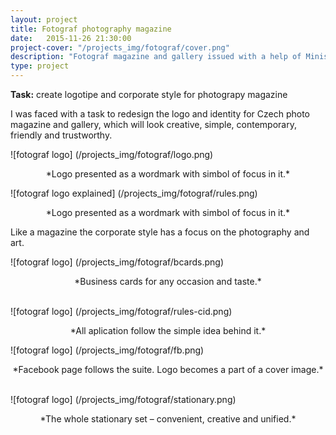 ```yaml
---
layout: project
title: Fotograf photography magazine
date:   2015-11-26 21:30:00
project-cover: "/projects_img/fotograf/cover.png"
description: "Fotograf magazine and gallery issued with a help of Ministers of Culture of Czech Republic."
type: project
---
```


**Task:** create logotipe and corporate style for photograpy magazine
</br>

I was faced with a task to redesign the logo and identity for Czech photo magazine and gallery, which will look creative, simple, contemporary, friendly and trustworthy.


<span class="p600">![fotograf logo] (/projects_img/fotograf/logo.png)</span>

<center>*Logo presented as a wordmark with simbol of focus in it.*</center>

<span class="p500">![fotograf logo explained] (/projects_img/fotograf/rules.png)</span>

<center>*Logo presented as a wordmark with simbol of focus in it.*</center>


Like a magazine the corporate style has a focus on the photography and art.

<span class="p700">![fotograf logo] (/projects_img/fotograf/bcards.png)</span>

<center>*Business cards for any occasion and taste.*</center>
</br>

<span class="p600">![fotograf logo] (/projects_img/fotograf/rules-cid.png)</span>

<center>*All aplication follow the simple idea behind it.*</center>


<span class="p600">![fotograf logo] (/projects_img/fotograf/fb.png)</span>

<center>*Facebook page follows the suite. Logo becomes a part of a cover image.*</center>

</br>

<span class="p700">![fotograf logo] (/projects_img/fotograf/stationary.png)</span>

<center>*The whole stationary set – convenient, creative and unified.*</center>








